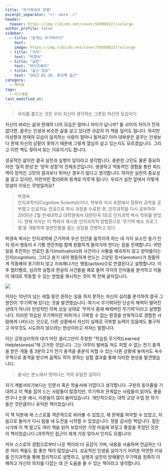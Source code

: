 ```yaml
---
title: "무기력과의 전쟁"
excerpt_separator: "<!--more-->"
header:
  teaser: https://img.ridicdn.net/cover/593000227/xxlarge
author_profile: false
sidebar:
  - title: "문제는 무기력이다"
    text:
    image: https://img.ridicdn.net/cover/593000227/xxlarge
  - title: "저자"
    text: "박경숙"
  - title: "출판"
    text: "와이즈베리"
  - title: "출간 정보"
    text: "2013.02.28. 종이책 출간"
category:
  - 책리뷰
tags:
  - 자기계발
last_modified_at:
---
```

> 우리를 붙드는 것은 우리 자신이 생각하는 그릇된 자신의 모습이다.

자신이 바라는 삶과 현재의 나의 모습은 얼마나 차이가 납니까? 둘 사이의 차이가 전혀 없다면, 꿈꾸는 인생과 비슷한 삶을 살고 있다면 과감히 이 책을 덮어도 됩니다. 하지만 이상향과 현재의 모습이 일치하는 사람이 얼마나 될까요? 아마 대부분은 꿈꾸는 인생보다 현재 자신의 상황이 못하기 때문에 그렇게 열심히 살고 있는지도 모르겠습니다. 그리고 이런 책도 찾아서 읽는 이유이기도 합니다.

  

성공적인 삶이란 결국 실천과 실행이 답이라고 생각합니다. 충분한 고민도 물론 중요하지만 ‘질적 완성’은 ‘양적 성장’이 전제조건입니다. 생생하고 역동적인 경험을 통한 피드백이 정적인 고민의 결과보다 뛰어난 경우가 많다고 생각합니다. 하지만 실천의 중요성을 알고 있지만, 이런저런 합리화와 핑계로 미루게 됩니다. 우리가 실천 앞에서 이렇게 망설이 이유는 무엇일까요?

  

> 박경숙  
> 인지과학자(Cognitive Scientist)이다. 학부와 석사 과정에서 컴퓨터 공학을 공부했고 인공지능 전공으로 박사 과정을 수료한 후, 인지과학을 다시 공부하여 2000년 2월 연세대학교 대학원에서 대한민국 1호로 인지과학 박사 학위를 받았다. 현재 저자는 이 책에서 제시한 인지과학적 방법론으로 ‘무기력 해소 프로그램’을 개발하여 일반인들을 돕는 상담을 진행하고 있다.

  

박경숙 박사는 인지과학에 근거하여 우선 인간을 움직이게 하는 네 가지 요소인 동기·인지·정서·행동이 4 기통 엔진처럼 함께 원활하게 돌아가야 한다는 점을 전제합니다. 어떤 일을 추진하는 연료인 동기(motivation)와 사건이나 사물을 왜곡하지 않고 받아들이는 인지(cognition), 그리고 용기 내어 행동하게 만드는 고양된 정서(emotion)가 원활하게 작동해야 포기하지 않고 지속해나가는 행동(action)으로 연결된다고 설명합니다. 이후 챕터별로, 심리학 실험과 현실의 사건들을 예로 들어 각각의 인자들을 분석하고 이들이 제대로 작동할 수 있는 방법을 제시하는 것이 책 전체 골자입니다.

  

![](https://img1.daumcdn.net/thumb/R1280x0.fpng/?fname=http://t1.daumcdn.net/brunch/service/guest/image/lQvajhNsXTtIUXOJUr52QMjJPSM.png)

  

저자는 10년이 넘는 세월 동안 원하는 일을 하지 못하는 자신의 심리를 분석하여 결국 그 원인이 ‘무기력’에 있다는 것을 발견했습니다. 여기서 무기력이란 단순히 체력이 떨어진 상태가 아니라 만성적인 의욕 상실 상태로 ‘무의식 중에 배워버린 무기력’이라고 설명합니다. 이러한 학습된 무기력이란 피하거나 극복할 수 없는 환경을 반복적으로 경험한 사람에게 나타나는 것으로, 다른 상황에서 자신이 실제로 극복할 능력이 있음에도 불구하고 아무것도 시도하지 않으려는 현상이라고 저자는 말합니다.

  

이는 긍정심리학의 대가 마틴 셀리그만이 주창한 “학습된 무기력(Learned Helplessness)”에 근거한 것입니다. 그는 아무리 발버둥 쳐도 피할 수 없는 전기 충격을 받은 개들 중 3분의 2가 전기 충격을 충분히 피할 수 있는 다른 상황에 놓여서도 속수무책으로 충격을 받으며 꼼짝도 하지 못하는 실험 결과를 통해 이러한 현상을 발견했습니다.

  

> 용서는 분노에서 벗어나는 거의 유일한 길이다

  

자기 계발서라기보다는 인문서 혹은 학술서에 가깝다고 생각합니다. 구원의 동아줄을 기대하고 이 책을 집어 드는 사람들이 많겠지만, 무기력과 관계없는 사람들이 읽어도 좋을 연구나 논문 예시, 이론들이 많이 들어있습니다. 개인적으로는 대학 교양 수업 한 학기 들은 것만큼이나 유익한 책이었습니다.

  

이 책 덕분에 제 스스로를 객관적으로 바라볼 수 있었고, 제 문제를 파악할 수 있었고, 처음으로 돌아가 다시 힘을 내 도전을 시작할 수 있었습니다. 정말 감사한 책입니다. 힘든 시기에 이 책 말고도 여러 책을 읽어 보았지만 가장 마음에 와닿고 통찰을 주었던 것은 이 책이었습니다.(과학적인 접근이 제게 가장 맞아서 인지도 모릅니다)

  

저자 스스로의 경험으로부터 나온 책이라 더 공감이 가며, 내용을 서술하며 언급하는 다른 여러 책들도 참 좋은 책이 많았습니다. 성공적인 인생을 살아가기 어려운 막연한 이유를 인지과학을 통해 합리적으로 설명하고, 실행과 실천의 방해물인 무기력을 정확히 이해하고 자신의 의지를 다잡는 데 큰 도움을 줄 수 있는 책이라고 생각합니다.